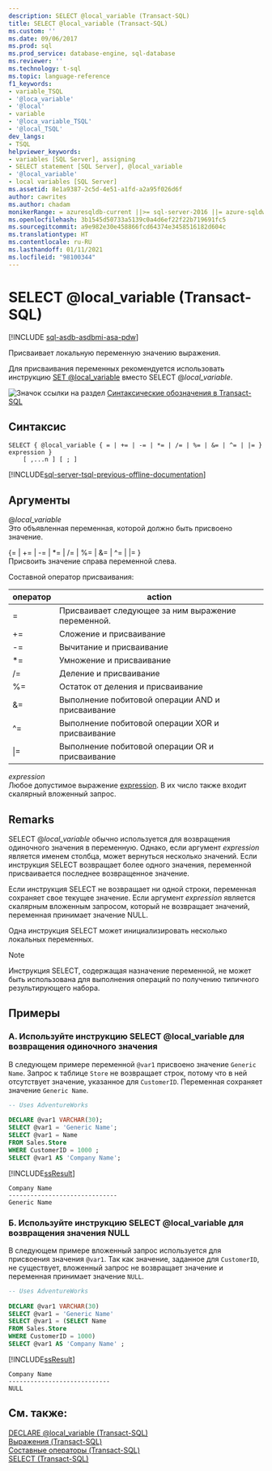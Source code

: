 ```yaml
---
description: SELECT @local_variable (Transact-SQL)
title: SELECT @local_variable (Transact-SQL)
ms.custom: ''
ms.date: 09/06/2017
ms.prod: sql
ms.prod_service: database-engine, sql-database
ms.reviewer: ''
ms.technology: t-sql
ms.topic: language-reference
f1_keywords:
- variable_TSQL
- '@loca_variable'
- '@local'
- variable
- '@loca_variable_TSQL'
- '@local_TSQL'
dev_langs:
- TSQL
helpviewer_keywords:
- variables [SQL Server], assigning
- SELECT statement [SQL Server], @local_variable
- '@local_variable'
- local variables [SQL Server]
ms.assetid: 8e1a9387-2c5d-4e51-a1fd-a2a95f026d6f
author: cawrites
ms.author: chadam
monikerRange: = azuresqldb-current ||>= sql-server-2016 ||= azure-sqldw-latest||>= sql-server-linux-2017
ms.openlocfilehash: 3b1545d50733a5139c0a4d6ef22f22b719691fc5
ms.sourcegitcommit: a9e982e30e458866fcd64374e3458516182d604c
ms.translationtype: HT
ms.contentlocale: ru-RU
ms.lasthandoff: 01/11/2021
ms.locfileid: "98100344"
---
```

# <a name="select-local_variable-transact-sql"></a>SELECT @local_variable (Transact-SQL)

[!INCLUDE [sql-asdb-asdbmi-asa-pdw](../../includes/applies-to-version/sql-asdb-asdbmi-asa.md)]

  Присваивает локальную переменную значению выражения.  
  
 Для присваивания переменных рекомендуется использовать инструкцию [SET @local_variable](../../t-sql/language-elements/set-local-variable-transact-sql.md) вместо SELECT @*local_variable*.  
  
 ![Значок ссылки на раздел](../../database-engine/configure-windows/media/topic-link.gif "Значок ссылки на раздел") [Синтаксические обозначения в Transact-SQL](../../t-sql/language-elements/transact-sql-syntax-conventions-transact-sql.md)  
  
## <a name="syntax"></a>Синтаксис  
  
```syntaxsql
SELECT { @local_variable { = | += | -= | *= | /= | %= | &= | ^= | |= } expression } 
    [ ,...n ] [ ; ]  
```  
  
[!INCLUDE[sql-server-tsql-previous-offline-documentation](../../includes/sql-server-tsql-previous-offline-documentation.md)]

## <a name="arguments"></a>Аргументы

@*local_variable*  
 Это объявленная переменная, которой должно быть присвоено значение.  
  
{= \| += \| -= \| \*= \| /= \| %= \| &= \| ^= \| \|= }  
Присвоить значение справа переменной слева.  
  
Составной оператор присваивания:  

| оператор | action |  
| -------- | ------ |  
| = | Присваивает следующее за ним выражение переменной. |  
| += | Сложение и присваивание |  
| -= | Вычитание и присваивание |  
| \*= | Умножение и присваивание |  
| /= | Деление и присваивание |  
| %= | Остаток от деления и присваивание |  
| &= | Выполнение побитовой операции AND и присваивание |  
| ^= | Выполнение побитовой операции XOR и присваивание |  
| \|= | Выполнение побитовой операции OR и присваивание |  

*expression*  
Любое допустимое выражение [expression](../../t-sql/language-elements/expressions-transact-sql.md). В их число также входит скалярный вложенный запрос.  

## <a name="remarks"></a>Remarks

SELECT @*local_variable* обычно используется для возвращения одиночного значения в переменную. Однако, если аргумент *expression* является именем столбца, может вернуться несколько значений. Если инструкция SELECT возвращает более одного значения, переменной присваивается последнее возвращенное значение.  

Если инструкция SELECT не возвращает ни одной строки, переменная сохраняет свое текущее значение. Если аргумент *expression* является скалярным вложенным запросом, который не возвращает значений, переменная принимает значение NULL.  

Одна инструкция SELECT может инициализировать несколько локальных переменных.  

> [!NOTE]
> Инструкция SELECT, содержащая назначение переменной, не может быть использована для выполнения операций по получению типичного результирующего набора.  
  
## <a name="examples"></a>Примеры  
  
### <a name="a-use-select-local_variable-to-return-a-single-value"></a>A. Используйте инструкцию SELECT @local_variable для возвращения одиночного значения  
 В следующем примере переменной `@var1` присвоено значение `Generic Name`. Запрос к таблице `Store` не возвращает строк, потому что в ней отсутствует значение, указанное для `CustomerID`. Переменная сохраняет значение `Generic Name`.  
  
```sql  
-- Uses AdventureWorks    
  
DECLARE @var1 VARCHAR(30);         
SELECT @var1 = 'Generic Name';         
SELECT @var1 = Name         
FROM Sales.Store         
WHERE CustomerID = 1000 ;        
SELECT @var1 AS 'Company Name';  
```  
  
 [!INCLUDE[ssResult](../../includes/ssresult-md.md)]  
  
 ```
 Company Name  
 ------------------------------  
 Generic Name  
 ```  
  
### <a name="b-use-select-local_variable-to-return-null"></a>Б. Используйте инструкцию SELECT @local_variable для возвращения значения NULL  
 В следующем примере вложенный запрос используется для присвоения значения `@var1`. Так как значение, заданное для `CustomerID`, не существует, вложенный запрос не возвращает значение и переменная принимает значение `NULL`.  
  
```sql  
-- Uses AdventureWorks  
  
DECLARE @var1 VARCHAR(30)   
SELECT @var1 = 'Generic Name'   
SELECT @var1 = (SELECT Name   
FROM Sales.Store   
WHERE CustomerID = 1000)   
SELECT @var1 AS 'Company Name' ;  
```  
  
 [!INCLUDE[ssResult](../../includes/ssresult-md.md)]  
  
```
Company Name  
----------------------------  
NULL  
```  
  
## <a name="see-also"></a>См. также:  
 [DECLARE @local_variable (Transact-SQL)](../../t-sql/language-elements/declare-local-variable-transact-sql.md)   
 [Выражения (Transact-SQL)](../../t-sql/language-elements/expressions-transact-sql.md)   
 [Составные операторы (Transact-SQL)](../../t-sql/language-elements/compound-operators-transact-sql.md)   
 [SELECT (Transact-SQL)](../../t-sql/queries/select-transact-sql.md)  
